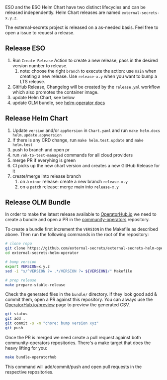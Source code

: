 ESO and the ESO Helm Chart have two distinct lifecycles and can be released independently. Helm Chart releases are named `external-secrets-x.y.z`.

The external-secrets project is released on a as-needed basis. Feel free to open a issue to request a release.

## Release ESO

1. Run `Create Release` Action to create a new release, pass in the desired version number to release.
    1. note: choose the right `branch` to execute the action: use `main` when creating a new release. Use `release-x.y` when you want to bump a LTS release.
1. GitHub Release, Changelog will be created by the `release.yml` workflow which also promotes the container image.
1. update Helm Chart, see below
1. update OLM bundle, see [helm-operator docs](https://github.com/external-secrets/external-secrets-helm-operator/blob/main/docs/release.md#operatorhubio)

## Release Helm Chart

1. Update `version` and/or `appVersion` in `Chart.yaml` and run `make helm.docs helm.update.appversion`
1. If there is any CRD change, run `make helm.test.update` and `make helm.test`
1. push to branch and open pr
1. run `/ok-to-test-managed` commands for all cloud providers
1. merge PR if everyhing is green
1. CI picks up the new chart version and creates a new GitHub Release for it
1. create/merge into release branch
    1. on a `minor` release: create a new branch `release-x.y`
    1. on a `patch` release: merge main into `release-x.y`

## Release OLM Bundle

In order to make the latest release available to [OperatorHub.io](https://operatorhub.io/) we need to create a bundle and open a PR in the [community-operators](https://github.com/k8s-operatorhub/community-operators/) repository.

To create a bundle first increment the `VERSION` in the Makefile as described above. Then run the following commands in the root of the repository:

```bash
# clone repo
git clone https://github.com/external-secrets/external-secrets-helm-operator
cd external-secrets-helm-operator

# bump version
export VERSION=x.y.z
sed -i "s/^VERSION ?= .*/VERSION ?= ${VERSION}/" Makefile

# prep release
make prepare-stable-release
```

Check the generated files in the `bundle/` directory. If they look good add & commit them, open a PR against this repository. You can always use the [OperatorHub.io/preview](https://operatorhub.io/preview) page to preview the generated CSV.

```bash
git status
git add .
git commit -s -m "chore: bump version xyz"
git push
```

Once the PR is merged we need create a pull request against both community-operators repositories. There's a make target that does the heavy lifting for you:
```bash
make bundle-operatorhub
```

This command will add/commit/push and open pull requests in the respective repositories.